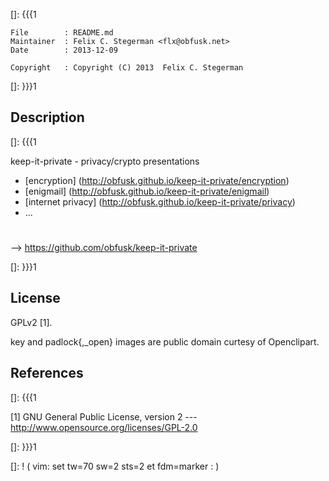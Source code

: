 []: {{{1

    File        : README.md
    Maintainer  : Felix C. Stegerman <flx@obfusk.net>
    Date        : 2013-12-09

    Copyright   : Copyright (C) 2013  Felix C. Stegerman

[]: }}}1

## Description
[]: {{{1

  keep-it-private - privacy/crypto presentations

  * [encryption]
    (http://obfusk.github.io/keep-it-private/encryption)
  * [enigmail]
    (http://obfusk.github.io/keep-it-private/enigmail)
  * [internet privacy]
    (http://obfusk.github.io/keep-it-private/privacy)
  * ...

#

  --> https://github.com/obfusk/keep-it-private

[]: }}}1

## License

  GPLv2 [1].

  key and padlock{,_open} images are public domain curtesy of
  Openclipart.

## References
[]: {{{1

  [1] GNU General Public License, version 2
  --- http://www.opensource.org/licenses/GPL-2.0

[]: }}}1

[]: ! ( vim: set tw=70 sw=2 sts=2 et fdm=marker : )
